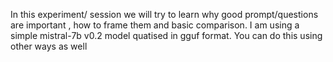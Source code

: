 In this experiment/ session we will try to learn why good prompt/questions are important , how to frame them and basic comparison. I am using a simple mistral-7b v0.2 model quatised in gguf format. You can do this using other ways as well